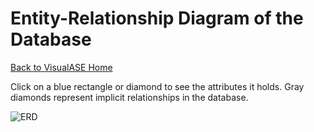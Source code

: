 # Entity-Relationship Diagram of the Database

[Back to VisualASE Home](http://myerslab.bu.edu/VisualASE)

Click on a blue rectangle or diamond to see the attributes it holds. Gray diamonds
represent implicit relationships in the database.

![ERD](http://myerslab.bu.edu/VisualASE/static/img/ER.png)
